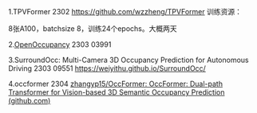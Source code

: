 1.TPVFormer  2302
https://github.com/wzzheng/TPVFormer
训练资源：

8张A100，batchsize 8，训练24个epochs。大概两天

2.[OpenOccupancy](https://github.com/JeffWang987/OpenOccupancy)  2303 03991

3.SurroundOcc: Multi-Camera 3D Occupancy Prediction  for Autonomous Driving 2303 09551
https://weiyithu.github.io/SurroundOcc/

4.occformer 2304
[zhangyp15/OccFormer: OccFormer: Dual-path Transformer for Vision-based 3D Semantic Occupancy Prediction (github.com)](https://github.com/zhangyp15/OccFormer)
